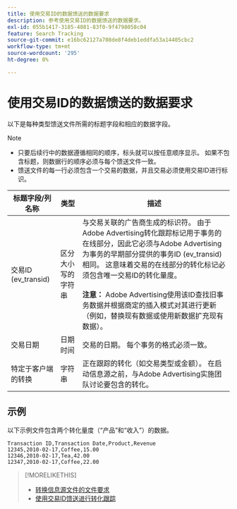 ```yaml
---
title: 使用交易ID的数据馈送的数据要求
description: 参考使用交易ID的数据馈送的数据要求。
exl-id: 055b1417-3185-4081-83f0-9f4798058c04
feature: Search Tracking
source-git-commit: e16bc62127a708de8f4deb1eddfa53a14405cbc2
workflow-type: tm+mt
source-wordcount: '295'
ht-degree: 0%

---
```


# 使用交易ID的数据馈送的数据要求

以下是每种类型馈送文件所需的标题字段和相应的数据字段。

>[!NOTE]
>* 只要后续行中的数据遵循相同的顺序，标头就可以按任意顺序显示。 如果不包含标题，则数据行的顺序必须与每个馈送文件一致。
>* 馈送文件的每一行必须包含一个交易的数据，并且交易必须使用交易ID进行标识。

| 标题字段/列名称 | 类型 | 描述 |
| ---- | ---- | ---- |
| 交易ID (ev_transid) | 区分大小写的字符串 | 与交易关联的广告商生成的标识符。 由于Adobe Advertising转化跟踪标记用于事务的在线部分，因此它必须与Adobe Advertising为事务的早期部分提供的事务ID (ev_transid)相同。 这意味着交易的在线部分的转化标记必须包含唯一交易ID的转化量度。<br><br>**注意：** Adobe Advertising使用该ID查找旧事务数据并根据商定的插入模式对其进行更新（例如，替换现有数据或使用新数据扩充现有数据）。 |
| 交易日期 | 日期时间 | 交易的日期。 每个事务的格式必须一致。 |
| 特定于客户端的转换 | 字符串 | 正在跟踪的转化（如交易类型或金额）。 在启动信息源之前，与Adobe Advertising实施团队讨论要包含的转化。 |

## 示例

以下示例文件包含两个转化量度（“产品”和“收入”）的数据。

```
Transaction ID,Transaction Date,Product,Revenue
12345,2010-02-17,Coffee,15.00
12346,2010-02-17,Tea,42.00
12347,2010-02-17,Coffee,22.00
```

>[!MORELIKETHIS]
>
>* [转换信息源文件的文件要求](feed-file-requirements.md)
>* [使用交易ID馈送进行转化跟踪](/help/search-social-commerce/tracking/feed-transaction-id.md)
